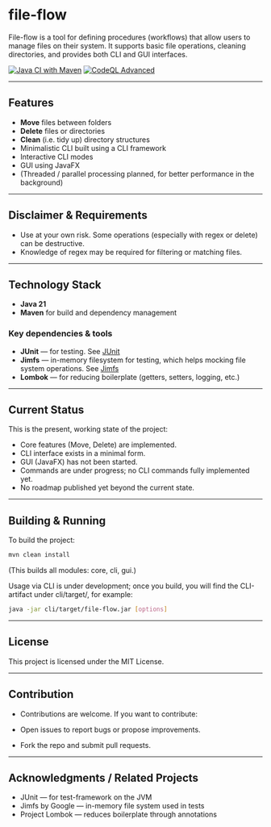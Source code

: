 # file-flow

File-flow is a tool for defining procedures (workflows) that allow users to manage files on their system. It supports basic file operations, cleaning directories, and provides both CLI and GUI interfaces.

[![Java CI with Maven](https://github.com/Lasse27/file-flow/actions/workflows/maven.yml/badge.svg)](https://github.com/Lasse27/file-flow/actions/workflows/maven.yml)
[![CodeQL Advanced](https://github.com/Lasse27/file-flow/actions/workflows/codeql.yml/badge.svg)](https://github.com/Lasse27/file-flow/actions/workflows/codeql.yml)

---

## Features

- **Move** files between folders
- **Delete** files or directories
- **Clean** (i.e. tidy up) directory structures
- Minimalistic CLI built using a CLI framework
- Interactive CLI modes
- GUI using JavaFX
- (Threaded / parallel processing planned, for better performance in the background)

---

## Disclaimer & Requirements

- Use at your own risk. Some operations (especially with regex or delete) can be destructive.
- Knowledge of regex may be required for filtering or matching files.

---

## Technology Stack

- **Java 21**
- **Maven** for build and dependency management

### Key dependencies & tools

- **JUnit** — for testing. See [JUnit](https://github.com/junit-team/junit5)
- **Jimfs** — in-memory filesystem for testing, which helps mocking file system operations.
See [Jimfs](https://github.com/google/jimfs)
- **Lombok** — for reducing boilerplate (getters, setters, logging, etc.)

---

## Current Status

This is the present, working state of the project:

- Core features (Move, Delete) are implemented.
- CLI interface exists in a minimal form.
- GUI (JavaFX) has not been started.
- Commands are under progress; no CLI commands fully implemented yet.
- No roadmap published yet beyond the current state.

---

## Building & Running

To build the project:

```bash
mvn clean install
```
(This builds all modules: core, cli, gui.)

Usage via CLI is under development; once you build, you will find the CLI-artifact under cli/target/, for example:

```bash
java -jar cli/target/file-flow.jar [options]
```

---

## License

This project is licensed under the MIT License.

---

## Contribution

- Contributions are welcome. If you want to contribute:

- Open issues to report bugs or propose improvements.

- Fork the repo and submit pull requests.

---

## Acknowledgments / Related Projects

- JUnit — for test-framework on the JVM
- Jimfs by Google — in-memory file system used in tests
- Project Lombok — reduces boilerplate through annotations
